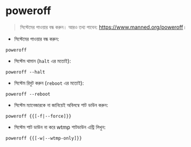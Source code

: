 # poweroff

> সিস্টেমের পাওয়ার বন্ধ করুন।
> আরও তথ্য পাবেন: <https://www.manned.org/poweroff>।

- সিস্টেমের পাওয়ার বন্ধ করুন:

`poweroff`

- সিস্টেম থামান (`halt` এর মতোই):

`poweroff --halt`

- সিস্টেম রিবুট করুন (`reboot` এর মতোই):

`poweroff --reboot`

- সিস্টেম ম্যানেজারকে না জানিয়েই অবিলম্বে শাট ডাউন করুন:

`poweroff {{[-f|--force]}}`

- সিস্টেম শাট ডাউন না করে wtmp শাটডাউন এন্ট্রি লিখুন:

`poweroff {{[-w|--wtmp-only]}}`
